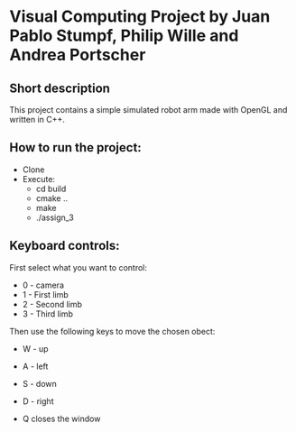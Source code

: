 # Visual Computing Project by Juan Pablo Stumpf, Philip Wille and Andrea Portscher

## Short description

This project contains a simple simulated robot arm made with OpenGL and written in C++. 

## How to run the project:
- Clone
- Execute:
    - cd build
    - cmake ..
    - make
    - ./assign_3

 
## Keyboard controls:

First select what you want to control:
- 0 - camera
- 1 - First limb
- 2 - Second limb
- 3 - Third limb

Then use the following keys to move the chosen obect:
- W - up
- A - left
- S - down
- D - right

- Q closes the window
